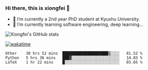 ### Hi there, this is xiongfei 👋


- 🔭 I’m currently a 2nd year PhD student at Kyushu University.
- 🌱 I’m currently learning software engineering, deep learning...

<!--
**Toma62299781/Toma62299781** is a ✨ _special_ ✨ repository because its `README.md` (this file) appears on your GitHub profile.
Here are some ideas to get you started:
-->

![Xiongfei's GitHub stats](https://github-readme-stats.vercel.app/api?username=Toma62299781)


[![wakatime](https://wakatime.com/badge/user/9e8d5516-d162-43e7-9563-87295d455a71.svg)](https://wakatime.com/@9e8d5516-d162-43e7-9563-87295d455a71)

<!--START_SECTION:waka-->
```text
Other    30 hrs 52 mins  ████████████████████▒░░░░   81.52 % 
Python   5 hrs 36 mins   ███▓░░░░░░░░░░░░░░░░░░░░░   14.83 % 
LaTeX    1 hr 22 mins    █░░░░░░░░░░░░░░░░░░░░░░░░   03.65 % 
```
<!--END_SECTION:waka-->

